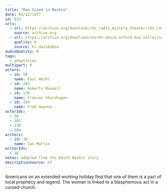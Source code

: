 ```yaml
---
title: "Man-Sized in Marble"
date: 04/12/1977
id: 633
urls: 
  - url: https://archive.org/download/cbs_radio_mystery_theater/cbs_radio_mystery_theater-0601-0650.zip/cbs_radio_mystery_theater-0601-0650%2Fcbsrmt_0633_man_sized_in_marble.mp3
    source: archive-org
  - url: https://archive.org/download/cbsrmt-david-oxford-boa-collection/CBSRMT-770412-0633-Man-Sized-in-Marble-(24-22)-[2007]-{BoA}.mp3
    quality: 0
    source: kl-davidoboa
audioQuality: 0
tags: 
  - adaptation
multipart: 0
actors:  
  - id: 58
    name: Paul Hecht  
  - id: 202
    name: Roberta Maxwell  
  - id: 138
    name: Frances Sternhagen  
  - id: 204
    name: Fred Gwynne
actorIds:  
  - 58  
  - 202  
  - 138  
  - 204
writers:  
  - id: 38
    name: Ian Martin
writerIds:  
  - 38
notes: adapted from the Edith Nesbit story
descriptionSource: kf
---
```

Americans on an extended working holiday find that one of them is a part of local prophecy and legend. The woman is linked to a blasphemous act in a cursed church.